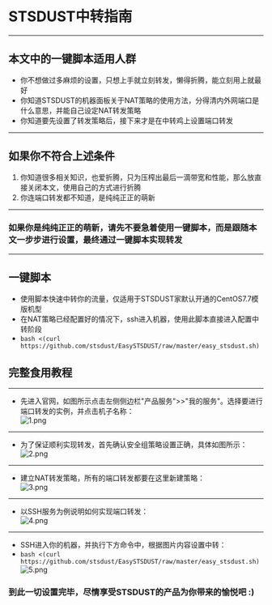 # STSDUST中转指南
***
## 本文中的一键脚本适用人群  
* 你不想做过多麻烦的设置，只想上手就立刻转发，懒得折腾，能立刻用上就最好
* 你知道STSDUST的机器面板关于NAT策略的使用方法，分得清内外网端口是什么意思，并能自己设定NAT转发策略
* 你知道要先设置了转发策略后，接下来才是在中转鸡上设置端口转发  
***
## 如果你不符合上述条件  
1. 你知道很多相关知识，也爱折腾，只为压榨出最后一滴带宽和性能，那么放直接关闭本文，使用自己的方式进行折腾  
2. 你连端口转发都不知道，是纯纯正正的萌新  
***
### 如果你是纯纯正正的萌新，请先不要急着使用一键脚本，而是跟随本文一步步进行设置，最终通过一键脚本实现转发  
***
## 一键脚本  
* 使用脚本快速中转你的流量，仅适用于STSDUST家默认开通的CentOS7.7模版机型  
* 在NAT策略已经配置好的情况下，ssh进入机器，使用此脚本直接进入配置中转阶段  
* `bash <(curl https://github.com/stsdust/EasySTSDUST/raw/master/easy_stsdust.sh)`  
## 完整食用教程  
***
* 先进入官网，如图所示点击左侧侧边栏"产品服务">>"我的服务"。选择要进行端口转发的实例，并点击机子名称：  
![1.png](https://i.loli.net/2020/05/09/5xD1NgmwUkQ84Os.png)  

***
* 为了保证顺利实现转发，首先确认安全组策略设置正确，具体如图所示：  
![2.png](https://i.loli.net/2020/05/09/unE26FBdPvCgSmH.png)  

***
* 建立NAT转发策略，所有的端口转发都要在这里新建策略：  
![3.png](https://i.loli.net/2020/05/09/AsH2G5ZYecOxNhK.png)  

***
* 以SSH服务为例说明如何实现端口转发：  
![4.png](https://i.loli.net/2020/05/09/sDpQ9uKNMUBbAoE.png)  

***
* SSH进入你的机器，并执行下方命令中，根据图片内容设置中转：  
* `bash <(curl https://github.com/stsdust/EasySTSDUST/raw/master/easy_stsdust.sh)`  
![5.png](https://i.loli.net/2020/05/09/2Ue45GksmQbjhwB.png)  

### 到此一切设置完毕，尽情享受STSDUST的产品为你带来的愉悦吧 :)  